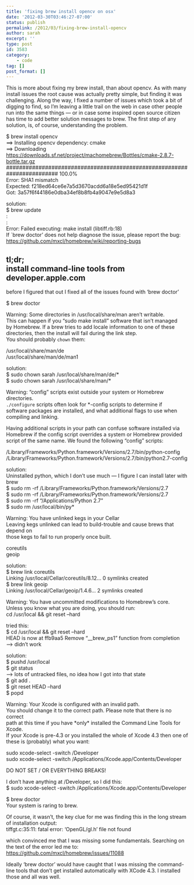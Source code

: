 ```yaml
---
title: 'fixing brew install opencv on osx'
date: '2012-03-30T03:46:27-07:00'
status: publish
permalink: /2012/03/fixing-brew-install-opencv
author: sarah
excerpt: ''
type: post
id: 3583
category:
    - code
tag: []
post_format: []
---
```

This is more about fixing my brew install, than about opencv. As with many install issues the root cause was actually pretty simple, but finding it was challenging. Along the way, I fixed a number of issues which took a bit of digging to find, so I’m leaving a little trail on the web in case other people run into the same things — or in case some inspired open source citizen has time to add better solution messages to brew. The first step of any solution, is, of course, understanding the problem.

$ brew install opencv  
==&gt; Installing opencv dependency: cmake  
==&gt; Downloading https://downloads.sf.net/project/machomebrew/Bottles/cmake-2.8.7-bottle.tar.gz  
\######################################################################## 100.0%  
Error: SHA1 mismatch  
Expected: f218ed64ce6e7a5d3670acdd6a18e5ed95421d1f  
Got: 3a57f6f44186e0dba34ef8b8fb4a9047e9e5d8a3

solution:  
$ brew update  
 :  
 :  
Error: Failed executing: make install (libtiff.rb:18)  
If `brew doctor’ does not help diagnose the issue, please report the bug:  
 https://github.com/mxcl/homebrew/wiki/reporting-bugs

tl;dr;  
install command-line tools from developer.apple.com
------------------------------------------------------------

before I figured that out I fixed all of the issues found with ‘brew doctor’

$ brew doctor

Warning: Some directories in /usr/local/share/man aren’t writable.  
This can happen if you “sudo make install” software that isn’t managed  
by Homebrew. If a brew tries to add locale information to one of these  
directories, then the install will fail during the link step.  
You should probably `chown` them:

 /usr/local/share/man/de  
 /usr/local/share/man/de/man1

solution:  
$ sudo chown sarah /usr/local/share/man/de/\*  
$ sudo chown sarah /usr/local/share/man/\*

Warning: “config” scripts exist outside your system or Homebrew directories.  
`./configure` scripts often look for \*-config scripts to determine if  
software packages are installed, and what additional flags to use when  
compiling and linking.

Having additional scripts in your path can confuse software installed via  
Homebrew if the config script overrides a system or Homebrew provided  
script of the same name. We found the following “config” scripts:

 /Library/Frameworks/Python.framework/Versions/2.7/bin/python-config  
 /Library/Frameworks/Python.framework/Versions/2.7/bin/python2.7-config

solution:  
Uninstalled python, which I don’t use much — I figure I can install later with brew  
$ sudo rm -rf /Library/Frameworks/Python.framework/Versions/2.7  
$ sudo rm -rf /Library/Frameworks/Python.framework/Versions/2.7  
$ sudo rm -rf “/Applications/Python 2.7”  
$ sudo rm /usr/local/bin/py\*

Warning: You have unlinked kegs in your Cellar  
Leaving kegs unlinked can lead to build-trouble and cause brews that depend on  
those kegs to fail to run properly once built.

 coreutils  
 geoip

solution:  
$ brew link coreutils  
Linking /usr/local/Cellar/coreutils/8.12… 0 symlinks created  
$ brew link geoip  
Linking /usr/local/Cellar/geoip/1.4.6… 2 symlinks created

Warning: You have uncommitted modifications to Homebrew’s core.  
Unless you know what you are doing, you should run:  
 cd /usr/local &amp;&amp; git reset –hard

tried this:  
$ cd /usr/local &amp;&amp; git reset –hard  
HEAD is now at ffb9aa5 Remove “\_\_brew\_ps1” function from completion  
–&gt; didn’t work

solution:  
$ pushd /usr/local  
$ git status  
–&gt; lots of untracked files, no idea how I got into that state  
$ git add .  
$ git reset HEAD –hard  
$ popd

Warning: Your Xcode is configured with an invalid path.  
You should change it to the correct path. Please note that there is no correct  
path at this time if you have \*only\* installed the Command Line Tools for Xcode.  
If your Xcode is pre-4.3 or you installed the whole of Xcode 4.3 then one of  
these is (probably) what you want:

 sudo xcode-select -switch /Developer  
 sudo xcode-select -switch /Applications/Xcode.app/Contents/Developer

DO NOT SET / OR EVERYTHING BREAKS!

I don’t have anything at /Developer, so I did this:  
$ sudo xcode-select -switch /Applications/Xcode.app/Contents/Developer

$ brew doctor  
Your system is raring to brew.

Of course, it wasn’t, the key clue for me was finding this in the long stream of installation output:  
tiffgt.c:35:11: fatal error: ‘OpenGL/gl.h’ file not found

which convinced me that I was missing some fundamentals. Searching on the text of the error led me to:  
<https://github.com/mxcl/homebrew/issues/11088>

Ideally ‘brew doctor’ would have caught that I was missing the command-line tools that don’t get installed automatically with XCode 4.3. I installed those and all was well.